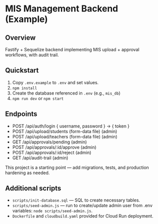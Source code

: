 # MIS Management Backend (Example)

## Overview
Fastify + Sequelize backend implementing MIS upload + approval workflows, with audit trail.

## Quickstart
1. Copy `.env.example` to `.env` and set values.
2. `npm install`
3. Create the database referenced in `.env` (e.g., `mis_db`)
4. `npm run dev` or `npm start`

## Endpoints
- POST /api/auth/login { username, password } -> { token }
- POST /api/upload/students (form-data file) (admin)
- POST /api/upload/teachers (form-data file) (admin)
- GET  /api/approvals/pending (admin)
- POST /api/approvals/:id/approve (admin)
- POST /api/approvals/:id/reject (admin)
- GET  /api/audit-trail (admin)

This project is a starting point — add migrations, tests, and production hardening as needed.


## Additional scripts

- `scripts/init-database.sql` — SQL to create necessary tables.
- `scripts/seed-admin.js` — run to create/update admin user from .env variables: `node scripts/seed-admin.js`.
- `Dockerfile` and `cloudbuild.yaml` provided for Cloud Run deployment.
